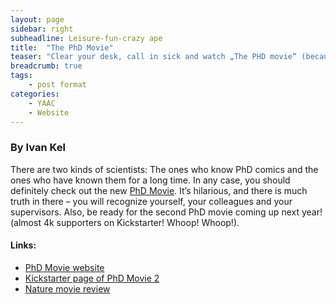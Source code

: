 ```yaml
---
layout: page
sidebar: right
subheadline: Leisure-fun-crazy ape
title:  "The PhD Movie"
teaser: "Clear your desk, call in sick and watch „The PHD movie“ (because life is short and PhD is tough)"
breadcrumb: true
tags:
    - post format
categories:
    - YAAC
    - Website
---
```



### By Ivan Kel

There are two kinds of scientists: The ones who know PhD comics and the ones who have known them for a long time. In any case, you should definitely check out the new <a href="http://phdmovie.com/" target="_blank">PhD Movie</a>. It’s hilarious, and there is much truth in there – you will recognize yourself, your colleagues and your supervisors.  Also, be ready for the second PhD movie coming up next year! (almost 4k supporters on Kickstarter! Whoop! Whoop!). 

#### Links: 
- <a href="http://phdmovie.com/" target="_blank">PhD Movie website</a>
- <a href="https://www.kickstarter.com/projects/1831998591/the-phd-movie-2-still-in-grad-school" target="_blank">Kickstarter page of PhD Movie 2</a>
- <a href="http://www.nature.com/news/2011/110916/full/news.2011.542.html" target="_blank">Nature movie review</a>
